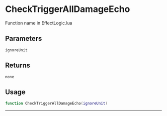 # CheckTriggerAllDamageEcho
Function name in EffectLogic.lua
## Parameters
`ignoreUnit`
## Returns
`none`
## Usage
```lua
function CheckTriggerAllDamageEcho(ignoreUnit)
```
---
